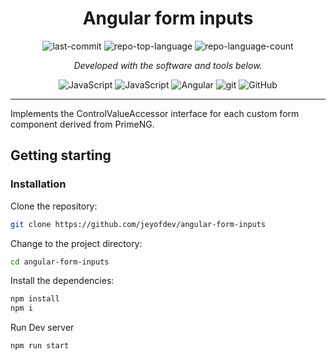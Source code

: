<p>
    <h1 align="center">Angular form inputs</h1>
</p>

<p align="center">
	<img src="https://img.shields.io/github/last-commit/jeyofdev/angular-form-inputs?style=flat-square&logo=git&logoColor=white&color=157bed" alt="last-commit">
	<img src="https://img.shields.io/github/languages/top/jeyofdev/angular-form-inputs?style=flat-square&color=157bed" alt="repo-top-language">
	<img src="https://img.shields.io/github/languages/count/jeyofdev/spring-dto-mapper?style=flat-square&color=157bed" alt="repo-language-count">
<p>

<p align="center">
    <em>Developed with the software and tools below.</em>
</p>

<p align="center">
	<img src="https://img.shields.io/badge/javascript-%23323330.svg?style=flat-square&logo=javascript&logoColor=%23F7DF1E" alt="JavaScript">
  <img src="https://img.shields.io/badge/typescript-%23007ACC.svg?style=flat-square&logo=typescript&logoColor=white" alt="JavaScript">
	<img src="https://img.shields.io/badge/angular-%23DD0031.svg?style=flat-square&logo=angular&logoColor=white" alt="Angular">
  <img src="https://img.shields.io/badge/git-%23F05033.svg?style=flat-square&logo=git&logoColor=white" alt="git">
	<img src="https://img.shields.io/badge/GitHub-181717.svg?style=flat-square&logo=GitHub&logoColor=white" alt="GitHub">
</p>
<hr>

<p>
    Implements the ControlValueAccessor interface for each custom form component derived from PrimeNG. 
</p>

## Getting starting

### Installation

Clone the repository:

```sh
git clone https://github.com/jeyofdev/angular-form-inputs
```

Change to the project directory:

```sh
cd angular-form-inputs
```

Install the dependencies:

```sh
npm install
npm i
```

Run Dev server

```sh
npm run start
```
